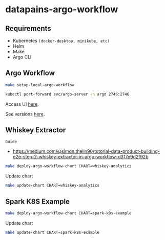 # datapains-argo-workflow

## Requirements

* Kubernetes `(docker-desktop, minikube, etc)`
* Helm
* Make
* Argo CLI

## Argo Workflow

```bash
make setup-local-argo-workflow
```

```bash
kubectl port-forward svc/argo-server -n argo 2746:2746
```

Access UI [here](https://localhost:2746/).

See versions [here](https://github.com/argoproj/argo-workflows/releases).

## Whiskey Extractor

`Guide`

* https://medium.com/@simon.thelin90/tutorial-data-product-building-e2e-step-2-whiskey-extractor-in-argo-workflow-d317e9d2f92b

```bash
make deploy-argo-workflow-chart CHART=whiskey-analytics
```

Update chart

```bash
make update-chart CHART=whiskey-analytics
```

## Spark K8S Example

```bash
make deploy-argo-workflow-chart CHART=spark-k8s-example
```

Update chart

```bash
make update-chart CHART=spark-k8s-example
```
